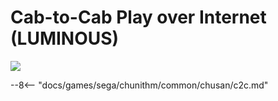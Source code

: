 # Cab-to-Cab Play over Internet (LUMINOUS)
<img class="header-logo" src="/img/sega/chunithm/luminous/logo.png">

--8<-- "docs/games/sega/chunithm/common/chusan/c2c.md"
